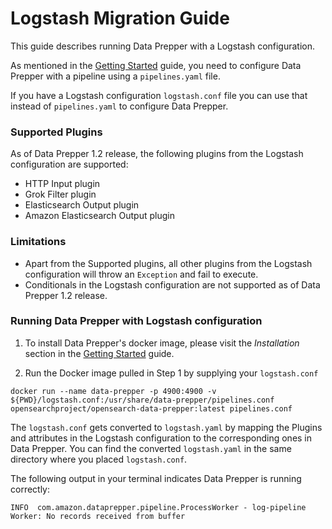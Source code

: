 # Logstash Migration Guide

This guide describes running Data Prepper with a Logstash configuration.

As mentioned in the [Getting Started](getting_started.md) guide, you need to configure Data Prepper with a pipeline using a `pipelines.yaml` file.

If you have a Logstash configuration `logstash.conf` file you can use that instead of `pipelines.yaml` to configure Data Prepper.

### Supported Plugins

As of Data Prepper 1.2 release, the following plugins from the Logstash configuration are supported:
* HTTP Input plugin
* Grok Filter plugin
* Elasticsearch Output plugin
* Amazon Elasticsearch Output plugin

### Limitations
* Apart from the Supported plugins, all other plugins from the Logstash configuration will throw an `Exception` and fail to execute.
* Conditionals in the Logstash configuration are not supported as of Data Prepper 1.2 release.

### Running Data Prepper with Logstash configuration

1. To install Data Prepper's docker image, please visit the _Installation_ section in the [Getting Started](getting_started.md) guide.


2. Run the Docker image pulled in Step 1 by supplying your `logstash.conf`

```
docker run --name data-prepper -p 4900:4900 -v ${PWD}/logstash.conf:/usr/share/data-prepper/pipelines.conf opensearchproject/opensearch-data-prepper:latest pipelines.conf
```


The `logstash.conf` gets converted to `logstash.yaml` by mapping the Plugins and attributes in the Logstash configuration to the corresponding ones in Data Prepper.
You can find the converted `logstash.yaml` in the same directory where you placed `logstash.conf`.


The following output in your terminal indicates Data Prepper is running correctly:

```
INFO  com.amazon.dataprepper.pipeline.ProcessWorker - log-pipeline Worker: No records received from buffer
```
